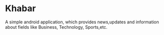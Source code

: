 # Khabar
A simple android application, which provides news,updates and information about fields like Business, Technology, Sports,etc.
